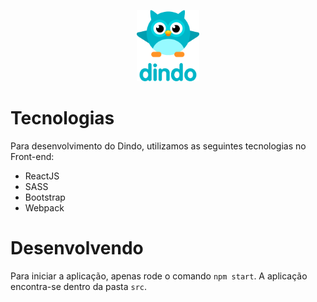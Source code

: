 <p align="center">
  <img src="docs/logo.png" width="100">
</p>

# Tecnologias
Para desenvolvimento do Dindo, utilizamos as seguintes tecnologias no Front-end:
 - ReactJS
 - SASS
 - Bootstrap
 - Webpack

# Desenvolvendo
Para iniciar a aplicação, apenas rode o comando `npm start`. A aplicação encontra-se dentro da pasta `src`.